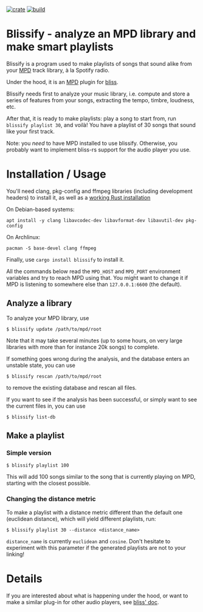[![crate](https://img.shields.io/crates/v/blissify.svg)](https://crates.io/crates/blissify)
[![build](https://github.com/Polochon-street/blissify-rs/workflows/Rust/badge.svg)](https://github.com/Polochon-street/blissify-rs/actions)

# Blissify - analyze an MPD library and make smart playlists

Blissify is a program used to make playlists of songs that sound alike
from your [MPD](https://www.musicpd.org/) track library, à la Spotify radio.

Under the hood, it is an [MPD](https://www.musicpd.org/) plugin
for [bliss](https://crates.io/crates/bliss-audio).

Blissify needs first to analyze your music library, i.e. compute and store
a series of features from your songs, extracting the tempo, timbre,
loudness, etc.

After that, it is ready to make playlists: play a song to start from, run
`blissify playlist 30`, and voilà! You have a playlist of 30 songs that
sound like your first track.

Note: you *need* to have MPD installed to use blissify. Otherwise, you
probably want to implement bliss-rs support for the audio player you use.

# Installation / Usage

You'll need clang, pkg-config and ffmpeg libraries (including development
headers) to install it, as well as a
[working Rust installation](https://www.rust-lang.org/tools/install)

On Debian-based systems:

    apt install -y clang libavcodec-dev libavformat-dev libavutil-dev pkg-config

On Archlinux:

    pacman -S base-devel clang ffmpeg

Finally, use `cargo install blissify` to install it.


All the commands below read the `MPD_HOST` and `MPD_PORT` environment
variables and try to reach MPD using that. You might want to change
it if MPD is listening to somewhere else than `127.0.0.1:6600` (the default).

## Analyze a library

To analyze your MPD library, use
```
$ blissify update /path/to/mpd/root
```

Note that it may take several minutes (up to some hours, on very large
libraries with more than for instance 20k songs) to complete.

If something goes wrong during the analysis, and the database enters an
unstable state, you can use
```
$ blissify rescan /path/to/mpd/root
```
to remove the existing database and rescan all files.

If you want to see if the analysis has been successful, or simply want to see
the current files in, you can use
```
$ blissify list-db
```

## Make a playlist

### Simple version

```
$ blissify playlist 100
```

This will add 100 songs similar to the song that is currently
playing on MPD, starting with the closest possible.

### Changing the distance metric

To make a playlist with a distance metric different than the default one
(euclidean distance), which will yield different playlists, run:

```
$ blissify playlist 30 --distance <distance_name>
```

`distance_name` is currently `euclidean` and `cosine`. Don't hesitate to
experiment with this parameter if the generated playlists are not to your
linking!

# Details

If you are interested about what is happening under the hood, or want to make
a similar plug-in for other audio players, see
[bliss' doc](https://docs.rs/crate/bliss-audio/).
